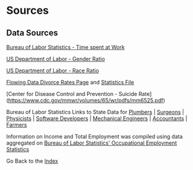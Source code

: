 # Sources

## Data Sources

[Bureau of Labor Statistics - Time spent at Work](https://www.bls.gov/tus/tables/a4_1115.pdf) 

[US Department of Labor - Gender Ratio](https://www.dol.gov/wb/stats/occ_gender_share_em_1020_txt.htm)

[US Department of Labor - Race Ratio](https://www.bls.gov/cps/cpsaat11.htm)

[Flowing Data Divorce Rates Page](http://flowingdata.com/2017/07/25/divorce-and-occupation) and [Statistics File](https://docs.google.com/spreadsheets/d/1-JVVCiuXBZEpU6_5HsZLYyblVClpEW0ucYBafkNbaYI/pubhtml)

[Center for Disease Control and Prevention - Suicide Rate] (https://www.cdc.gov/mmwr/volumes/65/wr/pdfs/mm6525.pdf)

Bureau of Labor Statistics Links to State Data for [Plumbers](https://www.bls.gov/oes/current/oes472152.htm) | [Surgeons](https://www.bls.gov/oes/current/oes291067.htm) | [Physicists](https://www.bls.gov/oes/current/oes192012.htm) | [Software Developers](https://www.bls.gov/oes/current/oes151132.htm) | [Mechanical Engineers](https://www.bls.gov/oes/current/oes172141.htm) | [Accountants](https://www.bls.gov/oes/current/oes132011.htm) | [Farmers](https://www.bls.gov/oes/current/oes452093.htm)

Information on Income and Total Employment was compiled using data aggregated on [Bureau of Labor Statistics' Occupational Employment Statistics](https://www.bls.gov/oes/)



Go Back to the [Index](./index.md)
